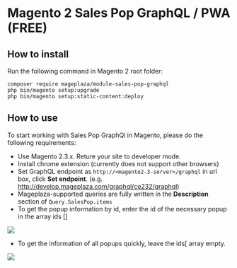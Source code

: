 # Magento 2 Sales Pop GraphQL / PWA (FREE)

## How to install
Run the following command in Magento 2 root folder:

```
composer require mageplaza/module-sales-pop-graphql
php bin/magento setup:upgrade
php bin/magento setup:static-content:deploy
```

## How to use

To start working with Sales Pop GraphQl in Magento, please do the following requirements:

- Use Magento 2.3.x. Reture your site to developer mode.
- Install chrome extension (currently does not support other browsers)
- Set GraphQL endpoint as `http://<magento2-3-server>/graphql` in url box, click **Set endpoint**. 
(e.g. http://develop.mageplaza.com/graphql/ce232/graphql)
- Mageplaza-supported queries are fully written in the **Description** section of `Query.SalesPop.items`
- To get the popup information by id, enter the id of the necessary popup in the array ids []

![](https://i.imgur.com/DVq9oky.png)

- To get the information of all popups quickly, leave the ids[ array empty. 

![](https://i.imgur.com/33cnSY6.png)

